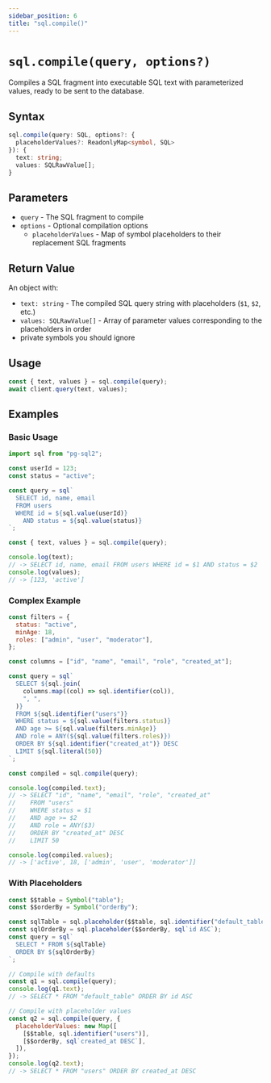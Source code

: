 ```yaml
---
sidebar_position: 6
title: "sql.compile()"
---
```


# `sql.compile(query, options?)`

Compiles a SQL fragment into executable SQL text with parameterized values, ready to be sent to the database.

## Syntax

```typescript
sql.compile(query: SQL, options?: {
  placeholderValues?: ReadonlyMap<symbol, SQL>
}): {
  text: string;
  values: SQLRawValue[];
}
```

## Parameters

- `query` - The SQL fragment to compile
- `options` - Optional compilation options
  - `placeholderValues` - Map of symbol placeholders to their replacement SQL fragments

## Return Value

An object with:

- `text: string` - The compiled SQL query string with placeholders (`$1`, `$2`, etc.)
- `values: SQLRawValue[]` - Array of parameter values corresponding to the placeholders in order
- private symbols you should ignore

## Usage

```js
const { text, values } = sql.compile(query);
await client.query(text, values);
```

## Examples

### Basic Usage

```js
import sql from "pg-sql2";

const userId = 123;
const status = "active";

const query = sql`
  SELECT id, name, email 
  FROM users 
  WHERE id = ${sql.value(userId)} 
    AND status = ${sql.value(status)}
`;

const { text, values } = sql.compile(query);

console.log(text);
// -> SELECT id, name, email FROM users WHERE id = $1 AND status = $2
console.log(values);
// -> [123, 'active']
```

### Complex Example

```js
const filters = {
  status: "active",
  minAge: 18,
  roles: ["admin", "user", "moderator"],
};

const columns = ["id", "name", "email", "role", "created_at"];

const query = sql`
  SELECT ${sql.join(
    columns.map((col) => sql.identifier(col)),
    ", ",
  )}
  FROM ${sql.identifier("users")}
  WHERE status = ${sql.value(filters.status)}
  AND age >= ${sql.value(filters.minAge)}
  AND role = ANY(${sql.value(filters.roles)})
  ORDER BY ${sql.identifier("created_at")} DESC
  LIMIT ${sql.literal(50)}
`;

const compiled = sql.compile(query);

console.log(compiled.text);
// -> SELECT "id", "name", "email", "role", "created_at"
//    FROM "users"
//    WHERE status = $1
//    AND age >= $2
//    AND role = ANY($3)
//    ORDER BY "created_at" DESC
//    LIMIT 50

console.log(compiled.values);
// -> ['active', 18, ['admin', 'user', 'moderator']]
```

### With Placeholders

```js
const $$table = Symbol("table");
const $$orderBy = Symbol("orderBy");

const sqlTable = sql.placeholder($$table, sql.identifier("default_table"));
const sqlOrderBy = sql.placeholder($$orderBy, sql`id ASC`);
const query = sql`
  SELECT * FROM ${sqlTable}
  ORDER BY ${sqlOrderBy}
`;

// Compile with defaults
const q1 = sql.compile(query);
console.log(q1.text);
// -> SELECT * FROM "default_table" ORDER BY id ASC

// Compile with placeholder values
const q2 = sql.compile(query, {
  placeholderValues: new Map([
    [$$table, sql.identifier("users")],
    [$$orderBy, sql`created_at DESC`],
  ]),
});
console.log(q2.text);
// -> SELECT * FROM "users" ORDER BY created_at DESC
```
